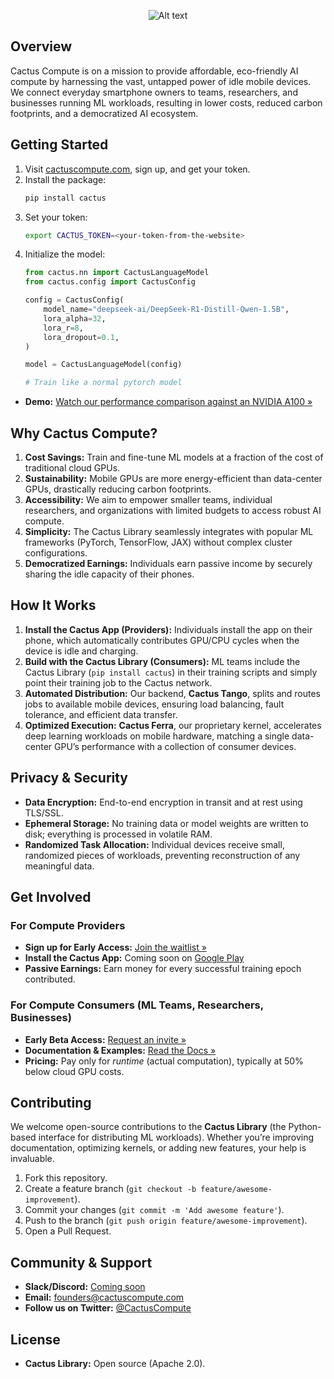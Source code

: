 <p align="center">
  <img src="assets/logo.png" alt="Alt text"/>
</p>

## Overview

Cactus Compute is on a mission to provide affordable, eco-friendly AI compute by harnessing the vast, untapped power of idle mobile devices. We connect everyday smartphone owners to teams, researchers, and businesses running ML workloads, resulting in lower costs, reduced carbon footprints, and a democratized AI ecosystem.

## Getting Started

1. Visit [cactuscompute.com](https://cactuscompute.com), sign up, and get your token.
2. Install the package:
   ```bash
   pip install cactus
   ```
3. Set your token:
   ```bash
   export CACTUS_TOKEN=<your-token-from-the-website>
   ```
4. Initialize the model:
   ```python
   from cactus.nn import CactusLanguageModel
   from cactus.config import CactusConfig

   config = CactusConfig(
       model_name="deepseek-ai/DeepSeek-R1-Distill-Qwen-1.5B",
       lora_alpha=32,
       lora_r=8,
       lora_dropout=0.1,
   )

   model = CactusLanguageModel(config)

   # Train like a normal pytorch model
   ```

- **Demo:** [Watch our performance comparison against an NVIDIA A100 »](https://cactuscompute.com)

## Why Cactus Compute?
1. **Cost Savings:** Train and fine-tune ML models at a fraction of the cost of traditional cloud GPUs.  
2. **Sustainability:** Mobile GPUs are more energy-efficient than data-center GPUs, drastically reducing carbon footprints.  
3. **Accessibility:** We aim to empower smaller teams, individual researchers, and organizations with limited budgets to access robust AI compute.  
4. **Simplicity:** The Cactus Library seamlessly integrates with popular ML frameworks (PyTorch, TensorFlow, JAX) without complex cluster configurations.  
5. **Democratized Earnings:** Individuals earn passive income by securely sharing the idle capacity of their phones.


## How It Works
1. **Install the Cactus App (Providers):** Individuals install the app on their phone, which automatically contributes GPU/CPU cycles when the device is idle and charging.  
2. **Build with the Cactus Library (Consumers):** ML teams include the Cactus Library (`pip install cactus`) in their training scripts and simply point their training job to the Cactus network.  
3. **Automated Distribution:** Our backend, **Cactus Tango**, splits and routes jobs to available mobile devices, ensuring load balancing, fault tolerance, and efficient data transfer.  
4. **Optimized Execution:** **Cactus Ferra**, our proprietary kernel, accelerates deep learning workloads on mobile hardware, matching a single data-center GPU’s performance with a collection of consumer devices.

## Privacy & Security
- **Data Encryption:** End-to-end encryption in transit and at rest using TLS/SSL.  
- **Ephemeral Storage:** No training data or model weights are written to disk; everything is processed in volatile RAM.  
- **Randomized Task Allocation:** Individual devices receive small, randomized pieces of workloads, preventing reconstruction of any meaningful data.  

## Get Involved
### For Compute Providers
- **Sign up for Early Access:** [Join the waitlist »](https://cactuscompute.com)  
- **Install the Cactus App:** Coming soon on [Google Play](https://cactuscompute.com)  
- **Passive Earnings:** Earn money for every successful training epoch contributed.

### For Compute Consumers (ML Teams, Researchers, Businesses)
- **Early Beta Access:** [Request an invite »](https://cactuscompute.com)  
- **Documentation & Examples:** [Read the Docs »](#)  
- **Pricing:** Pay only for *runtime* (actual computation), typically at 50% below cloud GPU costs.

## Contributing
We welcome open-source contributions to the **Cactus Library** (the Python-based interface for distributing ML workloads). Whether you’re improving documentation, optimizing kernels, or adding new features, your help is invaluable.

1. Fork this repository.  
2. Create a feature branch (`git checkout -b feature/awesome-improvement`).  
3. Commit your changes (`git commit -m 'Add awesome feature'`).  
4. Push to the branch (`git push origin feature/awesome-improvement`).  
5. Open a Pull Request.  

## Community & Support
- **Slack/Discord:** [Coming soon](#) 
- **Email:** founders@cactuscompute.com  
- **Follow us on Twitter:** [@CactusCompute](#)

## License
- **Cactus Library:** Open source (Apache 2.0).
